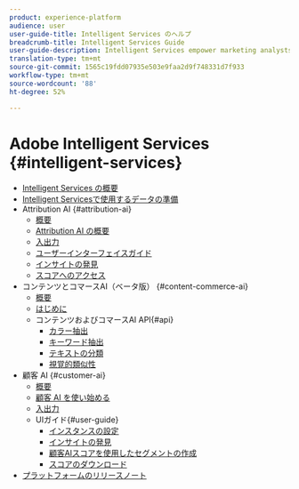 ```yaml
---
product: experience-platform
audience: user
user-guide-title: Intelligent Services のヘルプ
breadcrumb-title: Intelligent Services Guide
user-guide-description: Intelligent Services empower marketing analysts and practitioners to leverage the power of artificial intelligence and machine learning in customer experience use cases. This allows for marketing analysts to set up predictions specific to a company's needs using business-level configurations without the need for data science expertise. Additionally, marketing practitioners can activate predictions in Adobe Experience Cloud, Adobe Experience Platform, and third-party applications.
translation-type: tm+mt
source-git-commit: 1565c19fdd07935e503e9faa2d9f748331d7f933
workflow-type: tm+mt
source-wordcount: '88'
ht-degree: 52%

---
```



# Adobe Intelligent Services {#intelligent-services}

* [Intelligent Services の概要](home.md)
* [Intelligent Servicesで使用するデータの準備](data-preparation.md)
* Attribution AI {#attribution-ai}
   * [概要](attribution-ai/overview.md)
   * [Attribution AI の概要](attribution-ai/getting-started.md)
   * [入出力](attribution-ai/input-output.md)
   * [ユーザーインターフェイスガイド](attribution-ai/user-guide.md)
   * [インサイトの発見](attribution-ai/discover-insights.md)
   * [スコアへのアクセス](attribution-ai/download-scores.md)
* コンテンツとコマースAI（ベータ版） {#content-commerce-ai}
   * [概要](content-commerce-ai/overview.md)
   * [はじめに](content-commerce-ai/getting-started.md)
   * コンテンツおよびコマースAI API{#api}
      * [カラー抽出](content-commerce-ai/api/color-extraction.md)
      * [キーワード抽出](content-commerce-ai/api/keyword-extraction.md)
      * [テキストの分類](content-commerce-ai/api/text-classification.md)
      * [視覚的類似性](content-commerce-ai/api/visual-similarity.md)
* 顧客 AI {#customer-ai}
   * [概要](customer-ai/overview.md)
   * [顧客 AI を使い始める](customer-ai/getting-started.md)
   * [入出力](customer-ai/input-output.md)
   * UIガイド{#user-guide}
      * [インスタンスの設定](customer-ai/user-guide/configure.md)
      * [インサイトの発見](customer-ai/user-guide/discover-insights.md)
      * [顧客AIスコアを使用したセグメントの作成](customer-ai/user-guide/create-segment.md)
      * [スコアのダウンロード](customer-ai/user-guide/download-scores.md)
* [プラットフォームのリリースノート](https://docs.adobe.com/content/help/ja-JP/experience-platform/release-notes/latest.html)
